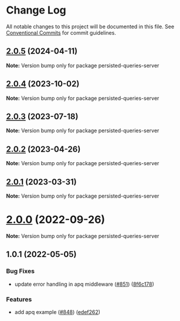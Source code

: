 # Change Log

All notable changes to this project will be documented in this file.
See [Conventional Commits](https://conventionalcommits.org) for commit guidelines.

## [2.0.5](https://github.com/nearform/graphql-hooks/compare/persisted-queries-server@2.0.4...persisted-queries-server@2.0.5) (2024-04-11)

**Note:** Version bump only for package persisted-queries-server





## [2.0.4](https://github.com/nearform/graphql-hooks/compare/persisted-queries-server@2.0.3...persisted-queries-server@2.0.4) (2023-10-02)

**Note:** Version bump only for package persisted-queries-server





## [2.0.3](https://github.com/nearform/graphql-hooks/compare/persisted-queries-server@2.0.2...persisted-queries-server@2.0.3) (2023-07-18)

**Note:** Version bump only for package persisted-queries-server





## [2.0.2](https://github.com/nearform/graphql-hooks/compare/persisted-queries-server@2.0.1...persisted-queries-server@2.0.2) (2023-04-26)

**Note:** Version bump only for package persisted-queries-server





## [2.0.1](https://github.com/nearform/graphql-hooks/compare/persisted-queries-server@2.0.0...persisted-queries-server@2.0.1) (2023-03-31)

**Note:** Version bump only for package persisted-queries-server





# [2.0.0](https://github.com/nearform/graphql-hooks/compare/persisted-queries-server@1.0.1...persisted-queries-server@2.0.0) (2022-09-26)

**Note:** Version bump only for package persisted-queries-server





## 1.0.1 (2022-05-05)


### Bug Fixes

* update error handling in apq middleware ([#851](https://github.com/nearform/graphql-hooks/issues/851)) ([8f6c178](https://github.com/nearform/graphql-hooks/commit/8f6c1787b19b9d6d93f221de2f63314ffd60ac9d))


### Features

* add apq example ([#848](https://github.com/nearform/graphql-hooks/issues/848)) ([edef262](https://github.com/nearform/graphql-hooks/commit/edef262309185d209e52e278e4e8267320fa8275))

